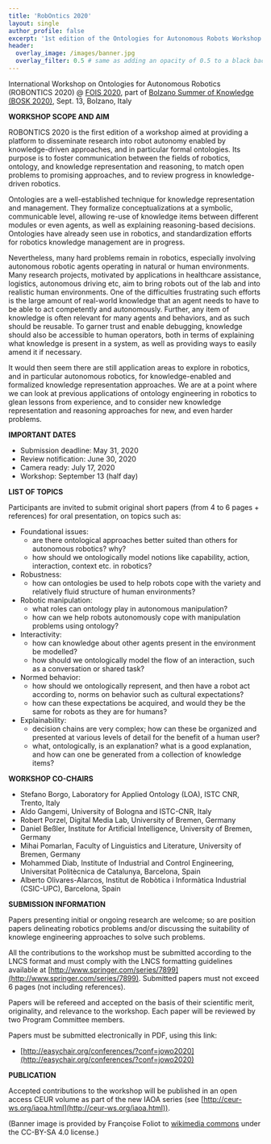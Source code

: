 ```yaml
---
title: 'RobOntics 2020'
layout: single
author_profile: false
excerpt: '1st edition of the Ontologies for Autonomous Robots Workshop'
header:
  overlay_image: /images/banner.jpg
  overlay_filter: 0.5 # same as adding an opacity of 0.5 to a black background
---
```


International Workshop on Ontologies for Autonomous Robotics (ROBONTICS 2020) @ [FOIS 2020](https://fois2020.inf.unibz.it/), part of [Bolzano Summer of Knowledge (BOSK 2020)](https://summerofknowledge.inf.unibz.it/), Sept. 13, Bolzano, Italy




**WORKSHOP SCOPE AND AIM**

ROBONTICS 2020 is the first edition of a workshop aimed at providing a platform to disseminate research into robot autonomy enabled by knowledge-driven approaches, and in particular formal ontologies. Its purpose is to foster communication between the fields of robotics, ontology, and knowledge representation and reasoning, to match open problems to promising approaches, and to review progress in knowledge-driven robotics.

Ontologies are a well-established technique for knowledge representation and management. They formalize conceptualizations at a symbolic, communicable level, allowing re-use of knowledge items between different modules or even agents, as well as explaining reasoning-based decisions. Ontologies have already seen use in robotics, and standardization efforts for robotics knowledge management are in progress. 

Nevertheless, many hard problems remain in robotics, especially involving autonomous robotic agents operating in natural or human environments. Many research projects, motivated by applications in healthcare assistance, logistics, autonomous driving etc, aim to bring robots out of the lab and into realistic human environments. One of the difficulties frustrating such efforts is the large amount of real-world knowledge that an agent needs to have to be able to act competently and autonomously. Further, any item of knowledge is often relevant for many agents and behaviors, and as such should be reusable. To garner trust and enable debugging, knowledge should also be accessible to human operators, both in terms of explaining what knowledge is present in a system, as well as providing ways to easily amend it if necessary.

It would then seem there are still application areas to explore in robotics, and in particular autonomous robotics, for knowledge-enabled and formalized knowledge representation approaches. We are at a point where we can look at previous applications of ontology engineering in robotics to glean lessons from experience, and to consider new knowledge representation and reasoning approaches for new, and even harder problems.


**IMPORTANT DATES**

- Submission deadline: May 31, 2020
- Review notification: June 30, 2020
- Camera ready: July 17, 2020
- Workshop: September 13 (half day)


**LIST OF TOPICS**

Participants are invited to submit original short papers (from 4 to 6 pages + references) for oral presentation, on topics such as:

- Foundational issues:
	- are there ontological approaches better suited than others for autonomous robotics? why?
	- how should we ontologically model notions like capability, action, interaction, context etc. in robotics?
- Robustness:
	- how can ontologies be used to help robots cope with the variety and relatively fluid structure of human environments?
- Robotic manipulation:
	- what roles can ontology play in autonomous manipulation? 
	- how can we help robots autonomously cope with manipulation problems using ontology?
- Interactivity:
	- how can knowledge about other agents present in the environment be modelled?
	- how should we ontologically model the flow of an interaction, such as a conversation or shared task?
- Normed behavior:
	- how should we ontologically represent, and then have a robot act according to, norms on behavior such as cultural expectations?
	- how can these expectations be acquired, and would they be the same for robots as they are for humans?
- Explainability:
	- decision chains are very complex; how can these be organized and presented at various levels of detail for the benefit of a human user?
	- what, ontologically, is an explanation? what is a good explanation, and how can one be generated from a collection of knowledge items?


**WORKSHOP CO-CHAIRS**

- Stefano Borgo, Laboratory for Applied Ontology (LOA), ISTC CNR, Trento, Italy
- Aldo Gangemi, University of Bologna and ISTC-CNR, Italy
- Robert Porzel, Digital Media Lab, University of Bremen, Germany
- Daniel Beßler, Institute for Artificial Intelligence, University of Bremen, Germany
- Mihai Pomarlan, Faculty of Linguistics and Literature, University of Bremen, Germany
- Mohammed Diab, Institute of Industrial and Control Engineering, Universitat Politècnica de Catalunya, Barcelona, Spain
- Alberto Olivares-Alarcos, Institut de Robòtica i Informàtica Industrial (CSIC-UPC), Barcelona, Spain


**SUBMISSION INFORMATION**

Papers presenting initial or ongoing research are welcome; so are position papers delineating robotics problems and/or discussing the suitability of knowlege engineering approaches to solve such problems.

All the contributions to the workshop must be submitted according to the LNCS format and must comply with the LNCS formatting guidelines available at [http://www.springer.com/series/7899](http://www.springer.com/series/7899). Submitted papers must not exceed 6 pages (not including references).

Papers will be refereed and accepted on the basis of their scientific merit, originality, and relevance to the workshop. Each paper will be reviewed by two Program Committee members.

Papers must be submitted electronically in PDF, using this link: 
- [http://easychair.org/conferences/?conf=jowo2020](http://easychair.org/conferences/?conf=jowo2020)


**PUBLICATION**

Accepted contributions to the workshop will be published in an open access CEUR volume as part of the new IAOA series (see [http://ceur-ws.org/iaoa.html](http://ceur-ws.org/iaoa.html)).



(Banner image is provided by Françoise Foliot to [wikimedia commons](https://commons.wikimedia.org/wiki/File:Fran%C3%A7oise_Foliot_-_Machine_%C3%A0_calculer_de_Pascal.jpg) under the CC-BY-SA 4.0 license.)

